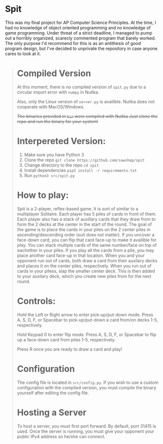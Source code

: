 # Spit
This was my final project for AP Computer Science Principles. At the time, I
had no knowledge of object oriented programming and no knowledge of game
programming. Under threat of a strict deadline, I managed to pump out a
horribly organized, scarecly commented program that barely worked. The only
purpose I'd recommend for this is as an antithesis of good program design, but
I've decided to unprivate the repository in case anyone cares to look at it.

> # Compiled Version
> At this moment, there is no compiled version of `spit.py` due to a circular import error with `numpy` in Nuitka.
> 
> Also, only the Linux version of `server.py` is availible. Nuitka does not cooperate with MacOS/Windows.
> 
> ~~The binaries provided in `bin` were compiled with Nuitka
> Just clone the repo and run the binary for your system!~~
> 
> # Interpereted Version:
> 1. Make sure you have Python 3
> 2. Clone the repo `git clone https://github.com/sawshep/spit`
> 3. Change directory to the repo `cd spit`
> 4. Install dependencies `pip3 install -r requirements.txt`
> 5. Run `python3 src/spit.py`
> 
> # How to play:
> Spit is a 2-player, reflex-based game.
> It is sort of similar to a multiplayer Solitaire.
> Each player has 5 piles of cards in front of them.
> Each player also has a stack of auxillary cards that they draw from to form the 2 decks at the center in the start of the round.
> The goal of the game is to place the cards in your piles on the 2 center piles in ascending/descending order (suit does not matter).
> If you uncover a face-down card, you can flip that card face-up to make it availible for play.
> You can stack multiple cards of the same number/face on top of eachother in your piles.
> If you play all the cards from a pile, you may place another card face-up in that location.
> When you and your opponent run out of cards, both draw a card from their auxilary decks and places it on the center piles, respectively.
> When you run out of cards in your piless, slap the smaller center deck. This is then added to your auxilary deck, which you create new piles from for the next round.
> 
> # Controls:
> Hold the Left or Right arrow to enter pick-up/put-down mode.
> Press A, S, D, F, or Spacebar to pick-up/put-down a card from/on decks 1-5, respectively.
> 
> Hold Keypad 0 to enter flip mode.
> Press A, S, D, F, or Spacebar to flip up a face-down card from piles 1-5, respectively.
> 
> Press R once you are ready to draw a card and play!
> 
> # Configuration
> The config file is located in `src/config.py`. If you wish to use a custom configuration with the compiled version, you must compile the binary yourself after editing the config file.
> 
> # Hosting a Server
> To host a server, you must first port forward. By default, port 31415 is used.
> Once the server is running, you must give your opponent your public IPv4 address so he/she can connect.
